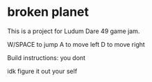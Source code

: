# broken planet
This is a project for Ludum Dare 49 game jam.

W/SPACE to jump
A to move left
D to move right

Build instructions:
you dont

idk figure it out your self
